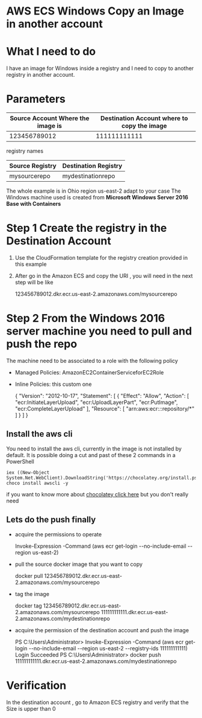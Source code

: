 # AWS ECS Windows Copy an Image in another account

# What I need to do

I have an image for Windows inside a registry and I need to copy to another registry in another account.

# Parameters 
| Source Account Where the image is | Destination Account where to copy the image |
| --------------------------------- | ------------------------------------------- |
| 123456789012                      | 111111111111                                |

registry names

| Source Registry | Destination Registry |
| --------------- | -------------------- |
| mysourcerepo    | mydestinationrepo    |

The whole example is in Ohio region us-east-2 adapt to your case
The Windows machine used is created from **Microsoft Windows Server 2016 Base with Containers**

# Step 1 Create the registry in the Destination Account
1. Use the CloudFormation template for the registry creation provided in this example
2. After go in the Amazon ECS and copy the URI , you will need in the next step will be like

    123456789012.dkr.ecr.us-east-2.amazonaws.com/mysourcerepo


# Step 2 From the Windows 2016 server machine you need to pull and push the repo

The machine need to be associated to a role with the following policy

- Managed Policies: AmazonEC2ContainerServiceforEC2Role 
- Inline Policies: this custom one


    {
        "Version": "2012-10-17",
        "Statement": [
            {
                "Effect": "Allow",
                "Action": [
                    "ecr:InitiateLayerUpload",
                    "ecr:UploadLayerPart",
                    "ecr:PutImage",
                    "ecr:CompleteLayerUpload"
                ],
                "Resource": [
                    "arn:aws:ecr:*:*:repository/*"            ]
            }
        ]
    }


## Install the aws cli

You need to install the aws cli, currently in the image is not installed by default. It is possible doing a cut and past of these 2 commands in a PowerShell 


    iex ((New-Object System.Net.WebClient).DownloadString('https://chocolatey.org/install.ps1'))
    choco install awscli -y

if you want to know more about [chocolatey click here](https://chocolatey.org/) but you don't really need

## Lets do the push finally 
- acquire the permissions to operate 


    Invoke-Expression -Command (aws ecr get-login --no-include-email --region us-east-2)


- pull the source docker image that you want to copy


    docker pull 123456789012.dkr.ecr.us-east-2.amazonaws.com/mysourcerepo
- tag the image 


    docker tag 123456789012.dkr.ecr.us-east-2.amazonaws.com/mysourcerepo 111111111111.dkr.ecr.us-east-2.amazonaws.com/mydestinationrepo


- acquire the permission of the destination account and push the image


    PS C:\Users\Administrator> Invoke-Expression -Command (aws ecr get-login --no-include-email --region us-east-2 --registry-ids 111111111111)
    Login Succeeded
    PS C:\Users\Administrator> docker push 111111111111.dkr.ecr.us-east-2.amazonaws.com/mydestinationrepo


# Verification

In the destination account , go to Amazon ECS registry and verify that the Size is upper than 0

